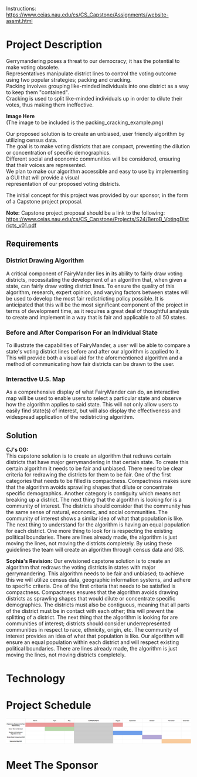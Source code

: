 Instructions: https://www.ceias.nau.edu/cs/CS_Capstone/Assignments/website-assmt.html


# Project Description  
Gerrymandering poses a threat to our democracy; it has the potential to make voting obsolete.  
Representatives manipulate district lines to control the voting outcome using two popular strategies; packing and cracking.  
Packing involves grouping like-minded individuals into one district as a way to keep them "contained".   
Cracking is used to split like-minded individuals up in order to dilute their votes, thus making them ineffective. 

**Image Here**  
(The image to be included is the packing_cracking_example.png)

Our proposed solution is to create an unbiased, user friendly algorithm by utilizing census data.  
The goal is to make voting districts that are compact, preventing the dilution or concentration of specific demographics.   
Different social and economic communities will be considered, ensuring that their voices are represented.   
We plan to make our algorithm accessible and easy to use by implementing a GUI that will provide a visual   
representation of our proposed voting districts.


The initial concept for this project was provided by our sponsor, in the form of a Capstone project proposal.  

**Note:**
Capstone project proposal should be a link to the following: https://www.ceias.nau.edu/cs/CS_Capstone/Projects/S24/BeroB_VotingDistricts_v01.pdf


## Requirements

### District Drawing Algorithm

A critical component of FairyMander lies in its ability to fairly draw voting districts, necessitating the development
of an algorithm that, when given a state, can fairly draw voting district lines. To ensure the quality of this algorithm,
research, expert opinion, and varying factors between states will be used to develop the most fair redistricting policy possible. It is
anticipated that this will be the most significant component of the project in terms of development time, as it requires a great deal of 
thoughtful analysis to create and implement in a way that is fair and applicable to all 50 states.

### Before and After Comparison For an Individual State

To illustrate the capabilities of FairyMander, a user will be able to compare a state's voting district lines before and after
our algorithm is applied to it. This will provide both a visual aid for the aforementioned algorithm and a method of communicating
how fair districts can be drawn to the user.

### Interactive U.S. Map

As a comprehensive display of what FairyMander can do, an interactive map will be used to enable users to select a particular state
and observe how the algorithm applies to said state. This will not only allow users to easily find state(s) of interest, but will also 
display the effectiveness and widespread application of the redistricting algorithm.

## Solution

**CJ's OG:**  
This capstone solution is to create an algorithm that redraws certain districts that have major gerrymandering in that certain state. To create this certain algorithm it needs to be fair and unbiased. There need to be clear criteria for redrawing the districts for them to be fair. One of the first categories that needs to be filled is compactness. Compactness makes sure that the algorithm avoids sprawling shapes that dilute or concentrate specific demographics. Another category is contiguity which means not breaking up a district. The next thing that the algorithm is looking for is a community of interest. The districts should consider that the community has the same sense of natural, economic, and social communities. The community of interest shows a similar idea of what that population is like. The next thing to understand for the algorithm is having an equal population for each district. One more thing to look for is respecting the existing political boundaries. There are lines already made, the algorithm is just moving the lines, not moving the districts completely. By using these guidelines the team will create an algorithm through census data and GIS.

**Sophia's Revision:** 
Our envisioned capstone solution is to create an algorithm that redraws the voting districts in states with major gerrymandering. This algorithm needs to be fair and unbiased; to achieve this we will utilize census data, geographic information systems, and adhere to specific criteria. One of the first criteria that needs to be satisfied is compactness. Compactness ensures that the algorithm avoids drawing districts as sprawling shapes that would dilute or concentrate specific demographics. The districts must also be contiguous, meaning that all parts of the district must be in contact with each other; this will prevent the splitting of a district. The next thing that the algorithm is looking for are communities of interest; districts should consider underrepresented communities in respect to race, ethnicity, origin, etc. The community of interest provides an idea of what that population is like. Our algorithm will ensure an equal population within each district and will respect existing political boundaries. There are lines already made, the algorithm is just moving the lines, not moving districts completely.



# Technology


# Project Schedule

![FairyMander](media/schedule.png)

# Meet The Sponsor
